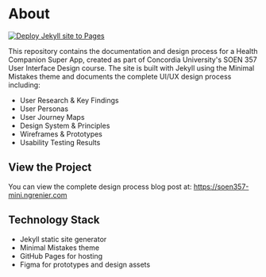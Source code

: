 # About

[![Deploy Jekyll site to Pages](https://github.com/NathanGrenier/SOEN-357-Mini/actions/workflows/github_pages.yaml/badge.svg?branch=master)](https://github.com/NathanGrenier/SOEN-357-Mini/actions/workflows/github_pages.yaml)

This repository contains the documentation and design process for a Health Companion Super App, created as part of Concordia University's SOEN 357 User Interface Design course. The site is built with Jekyll using the Minimal Mistakes theme and documents the complete UI/UX design process including:

- User Research & Key Findings
- User Personas
- User Journey Maps
- Design System & Principles
- Wireframes & Prototypes
- Usability Testing Results

## View the Project

You can view the complete design process blog post at: https://soen357-mini.ngrenier.com

## Technology Stack

- Jekyll static site generator
- Minimal Mistakes theme
- GitHub Pages for hosting
- Figma for prototypes and design assets
